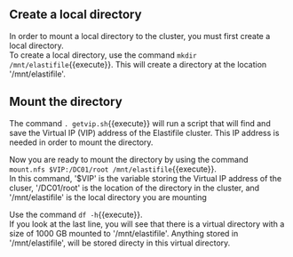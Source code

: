 ## Create a local directory
In order to mount a local directory to the cluster, you must first create a local directory.   
To create a local directory, use the command `mkdir /mnt/elastifile`{{execute}}.
This will create a directory at the location '/mnt/elastifile'.

## Mount the directory
The command `. getvip.sh`{{execute}} will run a script that will find and save the Virtual IP (VIP) address of the Elastifile cluster. This IP address is needed in order to mount the directory.

Now you are ready to mount the directory by using the command    
`mount.nfs $VIP:/DC01/root /mnt/elastifile`{{execute}}.     
In this command, '$VIP' is the variable storing the Virtual IP address of the cluser, '/DC01/root' is the location of the directory in the cluster, and '/mnt/elastifile' is the local directory you are mounting

Use the command `df -h`{{execute}}.     
If you look at the last line, you will see that there is a virtual directory with a size of 1000 GB mounted to '/mnt/elastifile'. Anything stored in '/mnt/elastifile', will be stored directy in this virtual directory.